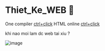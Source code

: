 # Thiet_Ke_WEB 🥸

One compiler  [ctrl+click](https://onecompiler.com/html)
HTML online [ctrl+click](https://codebeautify.org/real-time-html-editor#)


khi nao moi lam dc web tai xiu ?

![image](https://github.com/num153/Thiet_Ke_WEB/assets/157980092/16e3a7e7-cde1-4386-8bf8-5701aaed0c40)
